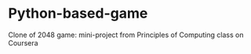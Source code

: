 # Python-based-game
Clone of 2048 game:
mini-project from Principles of Computing class on Coursera

